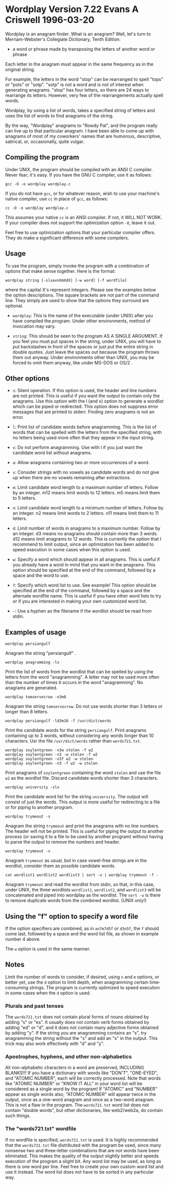 # Wordplay Version 7.22     Evans A Criswell   1996-03-20

Wordplay is an anagram finder.  What is an anagram?  Well, let's turn to
Merriam-Webster's Collegiate Dictionary, Tenth Edition:

- a word or phrase made by transposing the letters of another word or phrase

Each letter in the anagram must appear in the same frequency as in the
original string.

For example, the letters in the word "stop" can be rearranged to spell
"tops" or "pots" or "sotp".  "sotp" is not a word and is not of interest
when generating anagrams.  "stop" has four letters, so there are 24 ways
to rearrange its letters.  However, very few of the rearrangements actually
spell words.

Wordplay, by using a list of words, takes a specified string of letters and
uses the list of words to find anagrams of the string.

By the way, "Wordplay" anagrams to "Rowdy Pal", and the program really can
live up to that particular anagram.  I have been able to come up with
anagrams of most of my coworkers' names that are humorous, descriptive,
satirical, or, occasionally, quite vulgar.

## Compiling the program

Under UNIX, the program should be compiled with an ANSI C compiler.  Never
fear; it's easy.  If you have the GNU C compiler, use it as follows:

    gcc -O -o wordplay wordplay.c

If you do not have `gcc`, or for whatever reason, wish to use your machine's
native compiler, use `cc` in place of `gcc`, as follows:

    cc -O -o wordplay wordplay.c

This assumes your native `cc` is an ANSI compiler.  If not, it WILL NOT WORK.
If your compiler does not support the optimization option `-O`, leave it out.

Feel free to use optimization options that your particular compiler offers.
They do make a significant difference with some compilers.

## Usage

To use the program, simply invoke the program with a combination of options
that make sense together.  Here is the format:

    wordplay string [-slxavnXmXdX] [-w word] [-f wordfile]

where the capital X's represent integers.  Please see the examples below
the option descriptions.  The square brackets are not part of the command
line.  They simply are used to show that the options they surround are
optional.

- `wordplay`:          This is the name of the executable (under UNIX) after
		       you have compiled the program.  Under other
		       environments, method of invocation may vary.

- `string`:            This should be seen to the program AS A SINGLE
		       ARGUMENT.  If you feel you must put spaces in the
		       string, under UNIX, you will have to put backslashes
		       in front of the spaces or just put the entire string
		       in double quotes.  Just leave the spaces out because
		       the program throws them out anyway.  Under environments
		       other than UNIX, you may be forced to omit them anyway,
		       like under MS-DOS or OS/2 .

## Other options

- `s`: Silent operation.  If this option is used, the header and line
       numbers are not printed.  This is useful if you want the output to
       contain only the anagrams.  Use this option with the l (and x) option
       to generate a wordlist which can be piped or redirected.
       This option does not suppress error messages that are printed to
       stderr.  Finding zero anagrams is not an error.

- `l`: Print list of candidate words before anagramming.  This is the list of
       words that can be spelled with the letters from the specified string,
       with no letters being used more often that they appear in the input
       string.

- `x`: Do not perform anagramming.  Use with l if you just want the
       candidate word list without anagrams.

- `a`: Allow anagrams containing two or more occurrences of a word.

- `v`: Consider strings with no vowels as candidate words and do not give
       up when there are no vowels remaining after extractions.

- `m`: Limit candidate word length to a maximum number of letters.
       Follow by an integer.  m12 means limit words to 12 letters.
       m5 means limit them to 5 letters.

- `n`: Limit candidate word length to a minimum number of letters.
       Follow by an integer.  n2 means limit words to 2 letters.
       n11 means limit them to 11 letters.

- `d`: Limit number of words in anagrams to a maximum number.
       Follow by an integer.  d3 means no anagrams should contain more
       than 3 words.  d12 means limit anagrams to 12 words.  This is
       currently the option that I recommend to limit output, since
       an optimization has been added to speed execution in some cases
       when this option is used.

- `w`: Specify a word which should appear in all anagrams.  This is useful
       if you already have a word in mind that you want in the anagrams.
       This option should be specified at the end of the command, followed
       by a space and the word to use.

- `f`: Specify which word list to use.  See example!  This option should
       be specified at the end of the command, followed by a space and the
       alternate wordfile name.  This is useful if you have other word lists
       to try or if you are interested in making your own customized word
       list.

- `-`: Use a hyphen as the filename if the wordlist should be read from stdin.


## Examples of usage

    wordplay persiangulf

Anagram the string "persiangulf" .

    wordplay anagramming -lx

Print the list of words from the wordlist that can be spelled by using
the letters from the word "anagramming".  A letter may not be used more
often than the number of times it occurs in the word "anagramming".
No anagrams are generated.

    wordplay tomservocrow -n3m8

Anagram the string `tomservocrow`.  Do not use words shorter than
3 letters or longer than 8 letters.

    wordplay persiangulf -ld3m10 -f /usr/dict/words

Print the candidate words for the string `persiangulf`.
Print anagrams containing up to 3 words, without considering any
words longer than 10 characters.  Usr the file `/usr/dict/words`
rather than `words721.txt`.

    wordplay soylentgreen -n3w stolen -f w2
    wordplay soylentgreen -n3 -w stolen -f w2
    wordplay soylentgreen -n3f w2 -w stolen
    wordplay soylentgreen -n3 -f w2 -w stolen

Print anagrams of `soylentgreen` containing the word `stolen` and
use the file `w2` as the wordlist file.  Discard candidate words
shorter than 3 characters.

    wordplay university -slx

Print the candidate word list for the string `university`.  The
output will consist of just the words.  This output is more useful
for redirecting to a file or for piping to another program.

    wordplay trymeout -s

Anagram the string `trymeout` and print the anagrams with no line
numbers.  The header will not be printed.  This is useful for piping
the output to another process (or saving it to a file to be used
by another program) without having to parse the output to remove the
numbers and header.

    wordplay trymeout -v

Anagram `trymeout` as usual, but in case vowel-free strings are in
the wordlist, consider them as possible candidate words.

    cat wordlist1 wordlist2 wordlist3 | sort -u | wordplay trymeout -f -

Anagram `trymeout` and read the wordlist from stdin, so that, in
this case, under UNIX, the three wordlists `wordlist1`, `wordlist2`,
and `wordlist3` will be concatenated and piped into wordplay as
the wordlist.  The `sort -u` is there to remove duplicate words
from the combined wordlist. (UNIX only!)

## Using the "f" option to specify a word file

If the option specifiers are combined, as in `an7m7d5f` or `d3n5f`, the `f`
should come last, followed by a space and the word list file, as shown in
example number 4 above.

The `w` option is used in the same manner.

## Notes

Limit the number of words to consider, if desired, using `n` and `m` options,
or better yet, use the `d` option to limit depth, when anagramming certain
time-consuming strings.  The program is currently optimized to speed execution
in some cases when the `d` option is used.

### Plurals and past tenses

The `words721.txt` does not contain plural forms of nouns obtained by adding "s"
or "es".  It usually does not contain verb forms obtained by adding "ed" or
"d", and it does not contain many adjective forms obtained by adding "y".
If the string you are anagramming contains an "s", try anagramming the
string without the "s" and add an "s" in the output.  This trick may also
work effectively with "d" and "y".

### Apostrophes, hyphens, and other non-alphabetics

All non-alphabetic characters in a word are preserved, INCLUDING BLANKS!!!
If you have a dictionary with words like "DON'T", "ONE-EYED", and
"ATOMIC NUMBER", each will be correctly processed.  Note that words
like "ATOMIC NUMBER" or "KNOW IT ALL" in your word list will be considered
as a single word by the program!  If "ATOMIC" and "NUMBER" appear as
single words also, "ATOMIC NUMBER" will appear twice in the output, once
as a one-word anagram and once as a two-word anagram.  This is not a flaw
in the program.  The `words721.txt` word list does not contain "double words",
but other dictionaries, like web2/web2a, do contain such things.

### The "words721.txt" wordfile

If no wordfile is specified, `words721.txt` is used.  It is highly
recommended that the `words721.txt` file distributed with the program be
used, since many nonsense two and three-letter combinations that are not
words have been eliminated.  This makes the quality of the output slightly
better and speeds execution of the program a slight bit.  Any word list may
be used, as long as there is one word per line.  Feel free to create your
own custom word list and use it instead.  The word list does not have to be
sorted in any particular way.
